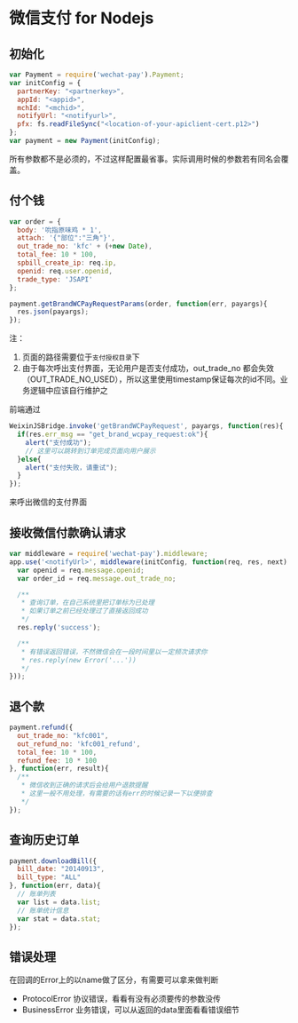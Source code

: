 # 微信支付 for Nodejs

## 初始化
```js
var Payment = require('wechat-pay').Payment;
var initConfig = {
  partnerKey: "<partnerkey>",
  appId: "<appid>",
  mchId: "<mchid>",
  notifyUrl: "<notifyurl>",
  pfx: fs.readFileSync("<location-of-your-apiclient-cert.p12>")
};
var payment = new Payment(initConfig);
```
所有参数都不是必须的，不过这样配置最省事。实际调用时候的参数若有同名会覆盖。

## 付个钱
```javascript
var order = {
  body: '吮指原味鸡 * 1',
  attach: '{"部位":"三角"}',
  out_trade_no: 'kfc' + (+new Date),
  total_fee: 10 * 100,
  spbill_create_ip: req.ip,
  openid: req.user.openid,
  trade_type: 'JSAPI'
};

payment.getBrandWCPayRequestParams(order, function(err, payargs){
  res.json(payargs);
});
```

注：
1. 页面的路径需要位于`支付授权目录`下
2. 由于每次呼出支付界面，无论用户是否支付成功，out_trade_no 都会失效（OUT_TRADE_NO_USED），所以这里使用timestamp保证每次的id不同。业务逻辑中应该自行维护之


前端通过

```javascript
WeixinJSBridge.invoke('getBrandWCPayRequest', payargs, function(res){
  if(res.err_msg == "get_brand_wcpay_request:ok"){
    alert("支付成功");
    // 这里可以跳转到订单完成页面向用户展示
  }else{
    alert("支付失败，请重试");
  }
});
```
来呼出微信的支付界面

## 接收微信付款确认请求
```javascript
var middleware = require('wechat-pay').middleware;
app.use('<notifyUrl>', middleware(initConfig, function(req, res, next) {
  var openid = req.message.openid;
  var order_id = req.message.out_trade_no;

  /**
   * 查询订单，在自己系统里把订单标为已处理
   * 如果订单之前已经处理过了直接返回成功
   */
  res.reply('success');

  /**
   * 有错误返回错误，不然微信会在一段时间里以一定频次请求你
   * res.reply(new Error('...'))
   */
}));
```

## 退个款

```javascript
payment.refund({
  out_trade_no: "kfc001",
  out_refund_no: 'kfc001_refund',
  total_fee: 10 * 100,
  refund_fee: 10 * 100
}, function(err, result){
  /**
   * 微信收到正确的请求后会给用户退款提醒
   * 这里一般不用处理，有需要的话有err的时候记录一下以便排查
   */
});
```

## 查询历史订单

```javascript
payment.downloadBill({
  bill_date: "20140913",
  bill_type: "ALL"
}, function(err, data){
  // 账单列表
  var list = data.list;
  // 账单统计信息
  var stat = data.stat;
});
```

## 错误处理

在回调的Error上的以name做了区分，有需要可以拿来做判断

* ProtocolError 协议错误，看看有没有必须要传的参数没传
* BusinessError 业务错误，可以从返回的data里面看看错误细节
